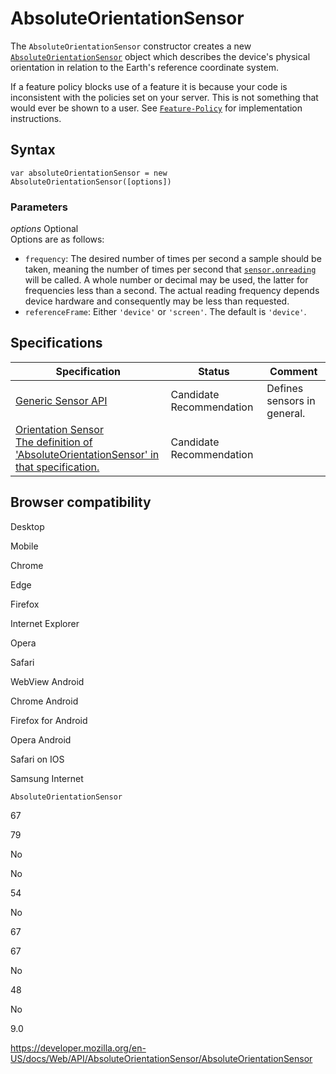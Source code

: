 # AbsoluteOrientationSensor

The `AbsoluteOrientationSensor` constructor creates a new [`AbsoluteOrientationSensor`](../absoluteorientationsensor) object which describes the device's physical orientation in relation to the Earth's reference coordinate system.

If a feature policy blocks use of a feature it is because your code is inconsistent with the policies set on your server. This is not something that would ever be shown to a user. See [`Feature-Policy`](https://developer.mozilla.org/en-US/docs/Web/HTTP/Headers/Feature-Policy) for implementation instructions.

## Syntax

    var absoluteOrientationSensor = new AbsoluteOrientationSensor([options])

### Parameters

_options_ <span class="badge inline optional">Optional</span>  
Options are as follows:

- `frequency`: The desired number of times per second a sample should be taken, meaning the number of times per second that [`sensor.onreading`](../sensor/onreading) will be called. A whole number or decimal may be used, the latter for frequencies less than a second. The actual reading frequency depends device hardware and consequently may be less than requested.
- `referenceFrame`: Either `'device'` or `'screen'`. The default is `'device'`.

## Specifications

<table><thead><tr class="header"><th>Specification</th><th>Status</th><th>Comment</th></tr></thead><tbody><tr class="odd"><td><a href="https://www.w3.org/TR/generic-sensor/">Generic Sensor API</a></td><td><span class="spec-cr">Candidate Recommendation</span></td><td>Defines sensors in general.</td></tr><tr class="even"><td><a href="https://www.w3.org/TR/orientation-sensor/#dom-absoluteorientationsensor-absoluteorientationsensor">Orientation Sensor<br />
<span class="small">The definition of 'AbsoluteOrientationSensor' in that specification.</span></a></td><td><span class="spec-cr">Candidate Recommendation</span></td><td></td></tr></tbody></table>

## Browser compatibility

Desktop

Mobile

Chrome

Edge

Firefox

Internet Explorer

Opera

Safari

WebView Android

Chrome Android

Firefox for Android

Opera Android

Safari on IOS

Samsung Internet

`AbsoluteOrientationSensor`

67

79

No

No

54

No

67

67

No

48

No

9.0

<a href="https://developer.mozilla.org/en-US/docs/Web/API/AbsoluteOrientationSensor/AbsoluteOrientationSensor" class="_attribution-link">https://developer.mozilla.org/en-US/docs/Web/API/AbsoluteOrientationSensor/AbsoluteOrientationSensor</a>
